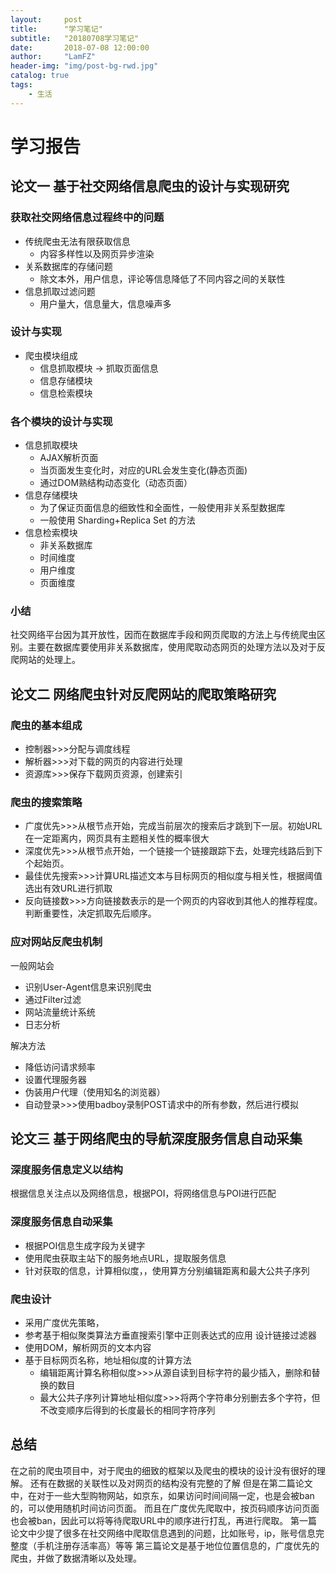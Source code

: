 ```yaml
---
layout:     post
title:      "学习笔记"
subtitle:   "20180708学习笔记"
date:       2018-07-08 12:00:00
author:     "LamFZ"
header-img: "img/post-bg-rwd.jpg"
catalog: true
tags:
    - 生活
---
```


# 学习报告
## 论文一 基于社交网络信息爬虫的设计与实现研究
### 获取社交网络信息过程终中的问题
* 传统爬虫无法有限获取信息
  * 内容多样性以及网页异步渲染
* 关系数据库的存储问题
  * 除文本外，用户信息，评论等信息降低了不同内容之间的关联性
* 信息抓取过滤问题
  * 用户量大，信息量大，信息噪声多

### 设计与实现
* 爬虫模块组成
  * 信息抓取模块 -> 抓取页面信息
  * 信息存储模块
  * 信息检索模块

### 各个模块的设计与实现

* 信息抓取模块
  * AJAX解析页面
  * 当页面发生变化时，对应的URL会发生变化(静态页面)
  * 通过DOM熟结构动态变化（动态页面）
* 信息存储模块
  * 为了保证页面信息的细致性和全面性，一般使用非关系型数据库
  * 一般使用 Sharding+Replica Set 的方法
* 信息检索模块
  * 非关系数据库
  * 时间维度
  * 用户维度
  * 页面维度

### 小结
社交网络平台因为其开放性，因而在数据库手段和网页爬取的方法上与传统爬虫区别。主要在数据库要使用非关系数据库，使用爬取动态网页的处理方法以及对于反爬网站的处理上。

## 论文二 网络爬虫针对反爬网站的爬取策略研究
### 爬虫的基本组成
* 控制器>>>分配与调度线程
* 解析器>>>对下载的网页的内容进行处理
* 资源库>>>保存下载网页资源，创建索引

### 爬虫的搜索策略
* 广度优先>>>从根节点开始，完成当前层次的搜索后才跳到下一层。初始URL在一定距离内，网页具有主题相关性的概率很大
* 深度优先>>>从根节点开始，一个链接一个链接跟踪下去，处理完线路后到下个起始页。
* 最佳优先搜索>>>计算URL描述文本与目标网页的相似度与相关性，根据阈值选出有效URL进行抓取
* 反向链接数>>>方向链接数表示的是一个网页的内容收到其他人的推荐程度。判断重要性，决定抓取先后顺序。

### 应对网站反爬虫机制

一般网站会
* 识别User-Agent信息来识别爬虫
* 通过Filter过滤
* 网站流量统计系统
* 日志分析

解决方法
* 降低访问请求频率
* 设置代理服务器
* 伪装用户代理（使用知名的浏览器）
* 自动登录>>>使用badboy录制POST请求中的所有参数，然后进行模拟

## 论文三 基于网络爬虫的导航深度服务信息自动采集
### 深度服务信息定义以结构
根据信息关注点以及网络信息，根据POI，将网络信息与POI进行匹配
### 深度服务信息自动采集
* 根据POI信息生成字段为关键字
* 使用爬虫获取主站下的服务地点URL，提取服务信息
* 针对获取的信息，计算相似度，，使用算方分别编辑距离和最大公共子序列

### 爬虫设计
* 采用广度优先策略，
* 参考基于相似聚类算法方垂直搜索引擎中正则表达式的应用 设计链接过滤器
* 使用DOM，解析网页的文本内容
* 基于目标网页名称，地址相似度的计算方法
  * 编辑距离计算名称相似度>>>从源自读到目标字符的最少插入，删除和替换的数目
  * 最大公共子序列计算地址相似度>>>将两个字符串分别删去多个字符，但不改变顺序后得到的长度最长的相同字符序列


## 总结
在之前的爬虫项目中，对于爬虫的细致的框架以及爬虫的模块的设计没有很好的理解。
还有在数据的关联性以及对网页的结构没有完整的了解
但是在第二篇论文中，在对于一些大型购物网站，如京东，如果访问时间间隔一定，也是会被ban的，可以使用随机时间访问页面。
而且在广度优先爬取中，按页码顺序访问页面也会被ban，因此可以将等待爬取URL中的顺序进行打乱，再进行爬取。
第一篇论文中少提了很多在社交网络中爬取信息遇到的问题，比如账号，ip，账号信息完整度（手机注册存活率高）等等
第三篇论文是基于地位位置信息的，广度优先的爬虫，并做了数据清晰以及处理。

